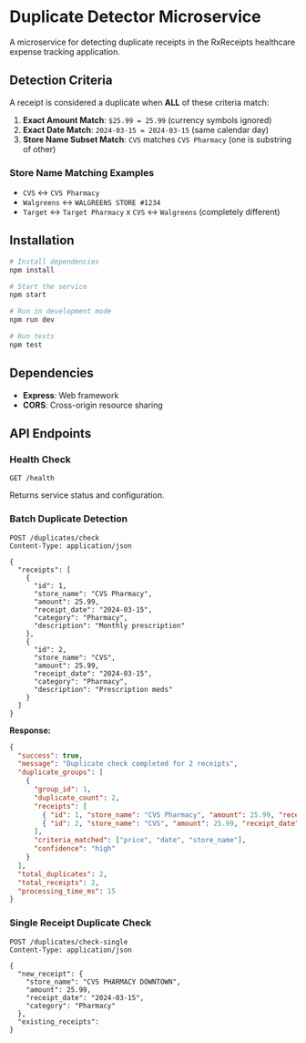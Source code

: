 # Duplicate Detector Microservice

A microservice for detecting duplicate receipts in the RxReceipts healthcare expense tracking application.

## Detection Criteria

A receipt is considered a duplicate when **ALL** of these criteria match:

1. **Exact Amount Match**: `$25.99 = 25.99` (currency symbols ignored)
2. **Exact Date Match**: `2024-03-15 = 2024-03-15` (same calendar day)
3. **Store Name Subset Match**: `CVS` matches `CVS Pharmacy` (one is substring of other)

### Store Name Matching Examples
- `CVS` ↔ `CVS Pharmacy`
- `Walgreens` ↔ `WALGREENS STORE #1234`
- `Target` ↔ `Target Pharmacy`
x `CVS` ↔ `Walgreens` (completely different)

## Installation

```bash
# Install dependencies
npm install

# Start the service
npm start

# Run in development mode
npm run dev

# Run tests
npm test
```

## Dependencies

- **Express**: Web framework
- **CORS**: Cross-origin resource sharing

## API Endpoints

### Health Check
```http
GET /health
```

Returns service status and configuration.

### Batch Duplicate Detection
```http
POST /duplicates/check
Content-Type: application/json

{
  "receipts": [
    {
      "id": 1,
      "store_name": "CVS Pharmacy",
      "amount": 25.99,
      "receipt_date": "2024-03-15",
      "category": "Pharmacy",
      "description": "Monthly prescription"
    },
    {
      "id": 2,
      "store_name": "CVS",
      "amount": 25.99,
      "receipt_date": "2024-03-15",
      "category": "Pharmacy",
      "description": "Prescription meds"
    }
  ]
}
```

**Response:**
```json
{
  "success": true,
  "message": "Duplicate check completed for 2 receipts",
  "duplicate_groups": [
    {
      "group_id": 1,
      "duplicate_count": 2,
      "receipts": [
        { "id": 1, "store_name": "CVS Pharmacy", "amount": 25.99, "receipt_date": "2024-03-15" },
        { "id": 2, "store_name": "CVS", "amount": 25.99, "receipt_date": "2024-03-15" }
      ],
      "criteria_matched": ["price", "date", "store_name"],
      "confidence": "high"
    }
  ],
  "total_duplicates": 2,
  "total_receipts": 2,
  "processing_time_ms": 15
}
```

### Single Receipt Duplicate Check
```http
POST /duplicates/check-single
Content-Type: application/json

{
  "new_receipt": {
    "store_name": "CVS PHARMACY DOWNTOWN",
    "amount": 25.99,
    "receipt_date": "2024-03-15",
    "category": "Pharmacy"
  },
  "existing_receipts":
}